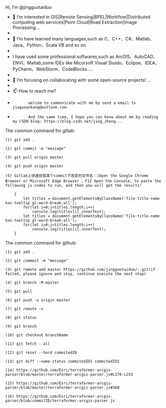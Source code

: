 Hi, I’m @jingguotaiduo

- 👀 I’m interested in GIS|Remote Sensing|BPEL|Workflow|Distributed computing web services|Point Cloud|Road Extraction|Image Processing...
- 
- 🌱 I’m have learned many languages,such as C、C++、C#、Matlab、Java、Python、Scala VB and so on. 
- 
- I have used some professional softwares,such as ArcGIS、AutoCAD、ENVI、Matlab,some IDEs like Micorsoft Visual Stuido、Eclipse、IDEA、PyCharm、WebStorm、CodeBlocks.....
- 
- 💞️ I’m focusing on collaborating with some open-source projects! ...
- 
- 📫 How to reach me?
-            welcom to communicate with me by send a email to jiaguoankang@outlook.com. 
-            And the same time, I hope you can konw about me by reading my CSDN blog: https://blog.csdn.net/jing_zhong...

<!---
jingguotaiduo/jingguotaiduo is a ✨ special ✨ repository because its `README.md` (this file) appears on your GitHub profile.

You can click the Preview link to take a look at your changes.

--->

The common command for gitlab:

    (1) git add .

    (2) git commit -m "message"

    (3) git pull origin master

    (4) git push origin master
    
    (5) Gitlab上快速获取某个commit下改变的文件名：(Open the Google Chrome Browser or Microsoft Edge Browser ，F12 Open the Console, to paste the following js codes to run, and then you will get the results! 
    
        {
            let titles = document.getElementsByClassName('file-title-name has-tooltip gl-word-break-all');
            for(let i=0;i<titles.length;i++)
                console.log(titles[i].innerText);
            let titles = document.getElementsByClassName('file-title-name has-tooltip gl-word-break-all');
            for(let i=0;i<titles.length;i++)
                console.log(titles[i].innerText);
        }


The common command for github:

    (1) git add .

    (2) git commmit -m "message"

    (3) git remote add master https://github.com/jingguotaiduo/-.git(if failed, please ignore and skip, continue execute the next step)

    (4) git branch -M master

    (5) git pull

    (6) git push -u origin master
    
    (7) git remote -v
    
    (8) git status
    
    (9) git branch
    
    (10) git checkout branchName
    
    (11) git fetch --all
    
    (12) git reset --hard commitedID
    
    (13) git diff --name-status commitedID1 commitedID2
    
    (14) https://github.com/Esri/terraformer-arcgis-parser/blob/master/terraformer-arcgis-parser.js#L170-L253
    
    (15) https://github.com/Esri/terraformer-arcgis-parser/blob/master/terraformer-arcgis-parser.js#360
    
    (16) https://github.com/Esri/terraformer-arcgis-parser/blob/commitID/terraformer-arcgis-parser.js
